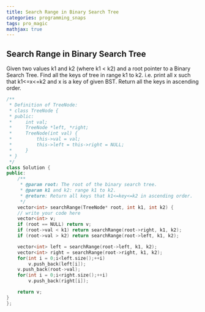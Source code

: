 ```yaml
---
title: Search Range in Binary Search Tree
categories: programming_snaps
tags: pro_magic
mathjax: true
---
```


## Search Range in Binary Search Tree

Given two values k1 and k2 (where k1 < k2) and a root pointer to a Binary Search Tree. Find all the keys of tree in range k1 to k2. i.e. print all x such that k1<=x<=k2 and x is a key of given BST. Return all the keys in ascending order.

```cpp
/**
 * Definition of TreeNode:
 * class TreeNode {
 * public:
 *     int val;
 *     TreeNode *left, *right;
 *     TreeNode(int val) {
 *         this->val = val;
 *         this->left = this->right = NULL;
 *     }
 * }
 */
class Solution {
public:
    /**
     * @param root: The root of the binary search tree.
     * @param k1 and k2: range k1 to k2.
     * @return: Return all keys that k1<=key<=k2 in ascending order.
     */
    vector<int> searchRange(TreeNode* root, int k1, int k2) {
    // write your code here
    vector<int> v;
    if (root == NULL) return v;
    if (root->val < k1) return searchRange(root->right, k1, k2);
    if (root->val > k2) return searchRange(root->left, k1, k2);

    vector<int> left = searchRange(root->left, k1, k2);
    vector<int> right = searchRange(root->right, k1, k2);
    for(int i = 0;i<left.size();++i)
        v.push_back(left[i]);
    v.push_back(root->val);
    for(int i = 0;i<right.size();++i)
        v.push_back(right[i]);

    return v;
}
};
```
